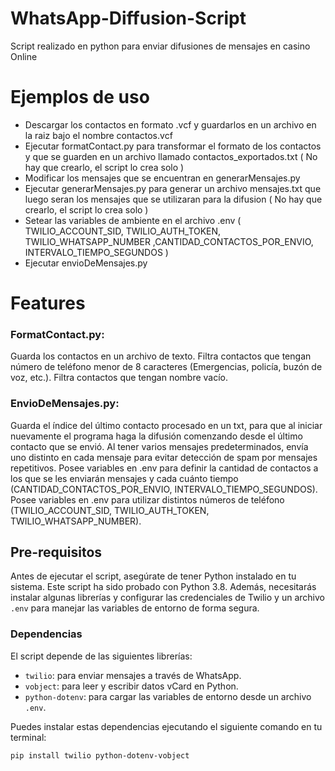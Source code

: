 # WhatsApp-Diffusion-Script
Script realizado en python para enviar difusiones de mensajes en casino Online

# Ejemplos de uso

- Descargar los contactos en formato .vcf y guardarlos en un archivo en la raiz bajo el nombre contactos.vcf
- Ejecutar formatContact.py para transformar el formato de los contactos y que se guarden en un archivo llamado contactos_exportados.txt  ( No hay que crearlo, el script lo crea solo )
- Modificar los mensajes que se encuentran en generarMensajes.py
- Ejecutar generarMensajes.py para generar un archivo mensajes.txt que luego seran los mensajes que se utilizaran para la difusion ( No hay que crearlo, el script lo crea solo )
- Setear las variables de ambiente en el archivo .env ( TWILIO_ACCOUNT_SID, TWILIO_AUTH_TOKEN, TWILIO_WHATSAPP_NUMBER ,CANTIDAD_CONTACTOS_POR_ENVIO, INTERVALO_TIEMPO_SEGUNDOS  )
- Ejecutar envioDeMensajes.py

# Features

### FormatContact.py: 
   
   Guarda los contactos en un archivo de texto. 
   Filtra contactos que tengan número de teléfono menor de 8 caracteres (Emergencias, policía, buzón de voz, etc.). 
   Filtra contactos que tengan nombre vacío.

### EnvioDeMensajes.py:

   Guarda el índice del último contacto procesado en un txt, para que al iniciar nuevamente el programa haga la difusión comenzando desde el último contacto que se envió. 
   Al tener varios mensajes predeterminados, envía uno distinto en cada mensaje para evitar detección de spam por mensajes repetitivos. 
   Posee variables en .env para definir la cantidad de contactos a los que se les enviarán mensajes y cada cuánto tiempo (CANTIDAD_CONTACTOS_POR_ENVIO, INTERVALO_TIEMPO_SEGUNDOS). 
   Posee variables en .env para utilizar distintos números de teléfono (TWILIO_ACCOUNT_SID, TWILIO_AUTH_TOKEN, TWILIO_WHATSAPP_NUMBER).
  
## Pre-requisitos

Antes de ejecutar el script, asegúrate de tener Python instalado en tu sistema. Este script ha sido probado con Python 3.8. Además, necesitarás instalar algunas librerías y configurar las credenciales de Twilio y un archivo `.env` para manejar las variables de entorno de forma segura.

### Dependencias

El script depende de las siguientes librerías:
- `twilio`: para enviar mensajes a través de WhatsApp.
- `vobject`: para leer y escribir datos vCard en Python.
- `python-dotenv`: para cargar las variables de entorno desde un archivo `.env`.


Puedes instalar estas dependencias ejecutando el siguiente comando en tu terminal:

```bash
pip install twilio python-dotenv-vobject





